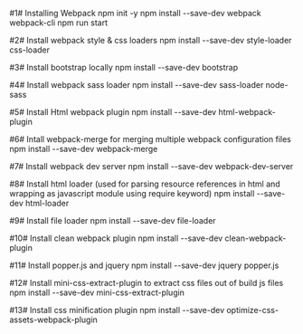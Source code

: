 #1# Installing Webpack
npm init -y
npm install --save-dev webpack webpack-cli
npm run start

#2# Install webpack style & css loaders
npm install --save-dev style-loader css-loader

#3# Install bootstrap locally 
npm install --save-dev bootstrap

#4# Install webpack sass loader
npm install --save-dev sass-loader node-sass

#5# Install Html webpack plugin
npm install --save-dev html-webpack-plugin

#6# Intall webpack-merge for merging multiple webpack configuration files
npm install --save-dev webpack-merge

#7# Install webpack dev server
npm install --save-dev webpack-dev-server

#8# Install html loader (used for parsing resource references in html and wrapping as javascript module using require keyword)
npm install --save-dev html-loader

#9# Install file loader
npm install --save-dev file-loader

#10# Install clean webpack plugin
npm install --save-dev clean-webpack-plugin

#11# Install popper.js and jquery
npm install --save-dev jquery popper.js

#12# Install mini-css-extract-plugin to extract css files out of build js files
npm install --save-dev mini-css-extract-plugin

#13# Install css minification plugin
npm install --save-dev optimize-css-assets-webpack-plugin
